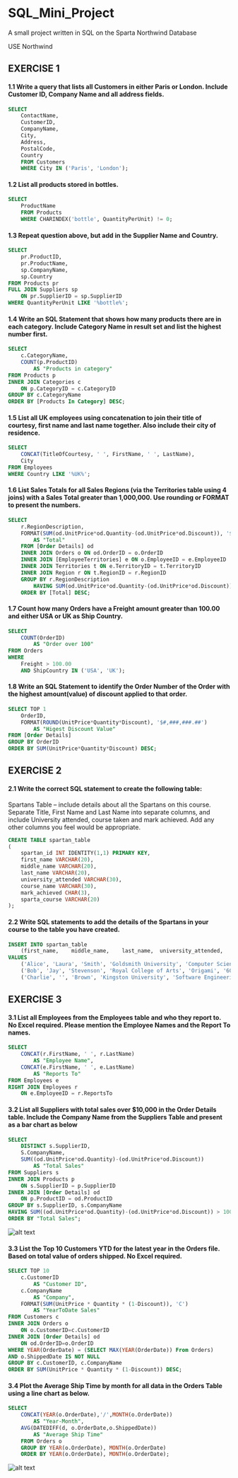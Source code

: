 # SQL_Mini_Project
A small project written in SQL on the Sparta Northwind Database

USE Northwind


## EXERCISE 1 

#### 1.1 Write a query that lists all Customers in either Paris or London. Include Customer ID, Company Name and all address fields.
```SQL
SELECT
    ContactName,
    CustomerID,
    CompanyName,
    City,
    Address,
    PostalCode,
    Country
    FROM Customers
    WHERE City IN ('Paris', 'London');
```


#### 1.2 List all products stored in bottles. 
```SQL
SELECT
    ProductName
    FROM Products
    WHERE CHARINDEX('bottle', QuantityPerUnit) != 0;
```


#### 1.3 Repeat question above, but add in the Supplier Name and Country. 
```SQL
SELECT
    pr.ProductID,
    pr.ProductName,
    sp.CompanyName,
    sp.Country
FROM Products pr
FULL JOIN Suppliers sp
    ON pr.SupplierID = sp.SupplierID
WHERE QuantityPerUnit LIKE '%bottle%';
```


#### 1.4 Write an SQL Statement that shows how many products there are in each category. Include Category Name in result set and list the highest number first. 
```SQL
SELECT
    c.CategoryName,
    COUNT(p.ProductID)
        AS "Products in category"
FROM Products p 
INNER JOIN Categories c
    ON p.CategoryID = c.CategoryID
GROUP BY c.CategoryName 
ORDER BY [Products In Category] DESC;
```


#### 1.5 List all UK employees using concatenation to join their title of courtesy, first name and last name together. Also include their city of residence. 
```SQL
SELECT
    CONCAT(TitleOfCourtesy, ' ', FirstName, ' ', LastName),
    City
FROM Employees
WHERE Country LIKE '%UK%';
```


#### 1.6 List Sales Totals for all Sales Regions (via the Territories table using 4 joins) with a Sales Total greater than 1,000,000. Use rounding or FORMAT to present the numbers.
```SQL
SELECT
    r.RegionDescription,
    FORMAT(SUM(od.UnitPrice*od.Quantity-(od.UnitPrice*od.Discount)), '$#,###,###.##')
        AS "Total"
    FROM [Order Details] od
    INNER JOIN Orders o ON od.OrderID = o.OrderID
    INNER JOIN [EmployeeTerritories] e ON o.EmployeeID = e.EmployeeID
    INNER JOIN Territories t ON e.TerritoryID = t.TerritoryID
    INNER JOIN Region r ON t.RegionID = r.RegionID
    GROUP BY r.RegionDescription
        HAVING SUM(od.UnitPrice*od.Quantity-(od.UnitPrice*od.Discount)) >= 1000000
    ORDER BY [Total] DESC;
```


#### 1.7 Count how many Orders have a Freight amount greater than 100.00 and either USA or UK as Ship Country.
```SQL
SELECT
    COUNT(OrderID)
        AS "Order over 100"
FROM Orders
WHERE
    Freight > 100.00
    AND ShipCountry IN ('USA', 'UK');
```


#### 1.8 Write an SQL Statement to identify the Order Number of the Order with the highest amount(value) of discount applied to that order.
```SQL
SELECT TOP 1
    OrderID,
    FORMAT(ROUND(UnitPrice*Quantity*Discount), '$#,###,###.##')
        AS "Higest Discount Value"
FROM [Order Details]
GROUP BY OrderID
ORDER BY SUM(UnitPrice*Quantity*Discount) DESC;
```


## EXERCISE 2 

#### 2.1 Write the correct SQL statement to create the following table: 
Spartans Table – include details about all the Spartans on this course. Separate Title, First Name and Last Name into separate columns, and include University attended, course taken and mark achieved. Add any other columns you feel would be appropriate.  
``` SQL
CREATE TABLE spartan_table
(
    spartan_id INT IDENTITY(1,1) PRIMARY KEY,
    first_name VARCHAR(20),
    middle_name VARCHAR(20),
    last_name VARCHAR(20),
    university_attended VARCHAR(30),
    course_name VARCHAR(30),
    mark_achieved CHAR(3),
    sparta_course VARCHAR(20)
);
```


#### 2.2 Write SQL statements to add the details of the Spartans in your course to the table you have created.
```SQL
INSERT INTO spartan_table
    (first_name,    middle_name,    last_name,  university_attended,    course_name,    mark_achieved,  sparta_course)
VALUES
    ('Alice', 'Laura', 'Smith', 'Goldsmith University', 'Computer Science', '100', 'Engineering 82'),
    ('Bob', 'Jay', 'Stevenson', 'Royal College of Arts', 'Origami', '60', 'Engineering 84'),
    ('Charlie', '', 'Brown', 'Kingston University', 'Software Engineering', '1st', 'BA');
```


## EXERCISE 3 

#### 3.1 List all Employees from the Employees table and who they report to. No Excel required. Please mention the Employee Names and the Report To names.
```SQL
SELECT
    CONCAT(r.FirstName, ' ', r.LastName)
        AS "Employee Name",
    CONCAT(e.FirstName, ' ', e.LastName)
        AS "Reports To"
FROM Employees e
RIGHT JOIN Employees r
    ON e.EmployeeID = r.ReportsTo
```


#### 3.2 List all Suppliers with total sales over $10,000 in the Order Details table. Include the Company Name from the Suppliers Table and present as a bar chart as below
```SQL
SELECT
    DISTINCT s.SupplierID,
    S.CompanyName,
    SUM((od.UnitPrice*od.Quantity)-(od.UnitPrice*od.Discount))
        AS "Total Sales"
FROM Suppliers s
INNER JOIN Products p
    ON s.SupplierID = p.SupplierID
INNER JOIN [Order Details] od
    ON p.ProductID = od.ProductID
GROUP BY s.SupplierID, s.CompanyName
HAVING SUM((od.UnitPrice*od.Quantity)-(od.UnitPrice*od.Discount)) > 10000
ORDER BY "Total Sales";
```
![alt text](https://imgur.com/EHarzWv.png)


#### 3.3 List the Top 10 Customers YTD for the latest year in the Orders file. Based on total value of orders shipped. No Excel required.
```SQL
SELECT TOP 10
    c.CustomerID
        AS "Customer ID",
    c.CompanyName
        AS "Company",
    FORMAT(SUM(UnitPrice * Quantity * (1-Discount)), 'C')
        AS "YearToDate Sales"
FROM Customers c
INNER JOIN Orders o
    ON o.CustomerID=c.CustomerID
INNER JOIN [Order Details] od
    ON od.OrderID=o.OrderID
WHERE YEAR(OrderDate) = (SELECT MAX(YEAR(OrderDate)) From Orders)
AND o.ShippedDate IS NOT NULL
GROUP BY c.CustomerID, c.CompanyName
ORDER BY SUM(UnitPrice * Quantity * (1-Discount)) DESC;
```


#### 3.4 Plot the Average Ship Time by month for all data in the Orders Table using a line chart as below.
```SQL
SELECT 
    CONCAT(YEAR(o.OrderDate),'/',MONTH(o.OrderDate))
        AS "Year-Month",
    AVG(DATEDIFF(d, o.OrderDate,o.ShippedDate))
        AS "Average Ship Time"
    FROM Orders o 
    GROUP BY YEAR(o.OrderDate), MONTH(o.OrderDate)
    ORDER BY YEAR(o.OrderDate), MONTH(o.OrderDate);
```
![alt text](https://imgur.com/adgskM1.png)
